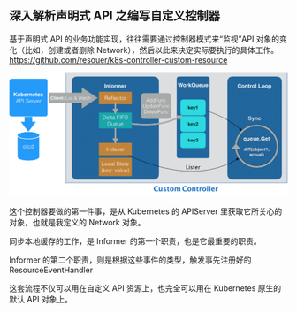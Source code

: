 ## 深入解析声明式 API 之编写自定义控制器

基于声明式 API 的业务功能实现，往往需要通过控制器模式来“监视”API 对象的变化（比如，创建或者删除 Network），然后以此来决定实际要执行的具体工作。
https://github.com/resouer/k8s-controller-custom-resource

![图](./img/25-01.png)

这个控制器要做的第一件事，是从 Kubernetes 的 APIServer 里获取它所关心的对象，也就是我定义的 Network 对象。

同步本地缓存的工作，是 Informer 的第一个职责，也是它最重要的职责。

Informer 的第二个职责，则是根据这些事件的类型，触发事先注册好的 ResourceEventHandler

这套流程不仅可以用在自定义 API 资源上，也完全可以用在 Kubernetes 原生的默认 API 对象上。
